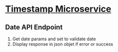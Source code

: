 
# [Timestamp Microservice](https://www.freecodecamp.org/learn/apis-and-microservices/apis-and-microservices-projects/timestamp-microservice)

## Date API Endpoint
1. Get date params and set to validate date
2. Display response in json objet if error or success